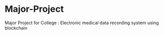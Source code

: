 # Major-Project
Major Project for College :
Electronic medical data recording system using blockchain
